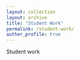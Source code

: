 ```yaml
---
layout: collection
layout: archive
title: "Student Work"
permalink: /student-work/
author_profile: true
---
```


Student work
